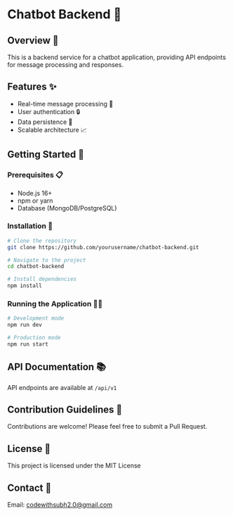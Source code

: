 # Chatbot Backend 🤖

## Overview 🌟
This is a backend service for a chatbot application, providing API endpoints for message processing and responses.

## Features ✨
- Real-time message processing 💬
- User authentication 🔒
- Data persistence 💾
- Scalable architecture 📈

## Getting Started 🚀

### Prerequisites 📋
- Node.js 16+
- npm or yarn
- Database (MongoDB/PostgreSQL)

### Installation 🔧
```bash
# Clone the repository
git clone https://github.com/yourusername/chatbot-backend.git

# Navigate to the project
cd chatbot-backend

# Install dependencies
npm install
```

### Running the Application 🏃‍♂️
```bash
# Development mode
npm run dev

# Production mode
npm run start
```

## API Documentation 📚
API endpoints are available at `/api/v1`

## Contribution Guidelines 🤝
Contributions are welcome! Please feel free to submit a Pull Request.

## License 📄
This project is licensed under the MIT License

## Contact 📧
Email: codewithsubh2.0@gmail.com 
